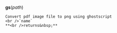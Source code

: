 **gs**(*path*)


    
    Convert pdf image file to png using ghostscript
    <br />`name` 
    **<br />returns&nbsp;** 
    